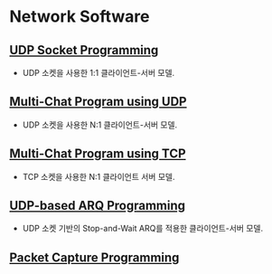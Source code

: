 # Network Software

## [UDP Socket Programming](https://github.com/qkrdudwls/Network-Software/tree/main/UDP%20Socket%20Programming)
* UDP 소켓을 사용한 1:1 클라이언트-서버 모델.

## [Multi-Chat Program using UDP](https://github.com/qkrdudwls/Network-Software/tree/main/Multi-Chat%20Program%20using%20UDP)
* UDP 소켓을 사용한 N:1 클라이언트-서버 모델.

## [Multi-Chat Program using TCP](https://github.com/qkrdudwls/Network-Software/tree/main/Multi-Chat%20Program%20using%20TCP)
* TCP 소켓을 사용한 N:1 클라이언트 서버 모델.

## [UDP-based ARQ Programming](https://github.com/qkrdudwls/Network-Software/tree/main/UDP-based%20ARQ%20Programming)
* UDP 소켓 기반의 Stop-and-Wait ARQ를 적용한 클라이언트-서버 모델.

## [Packet Capture Programming](https://github.com/qkrdudwls/Network-Software/tree/main/Packet%20Capture%20Programming)

